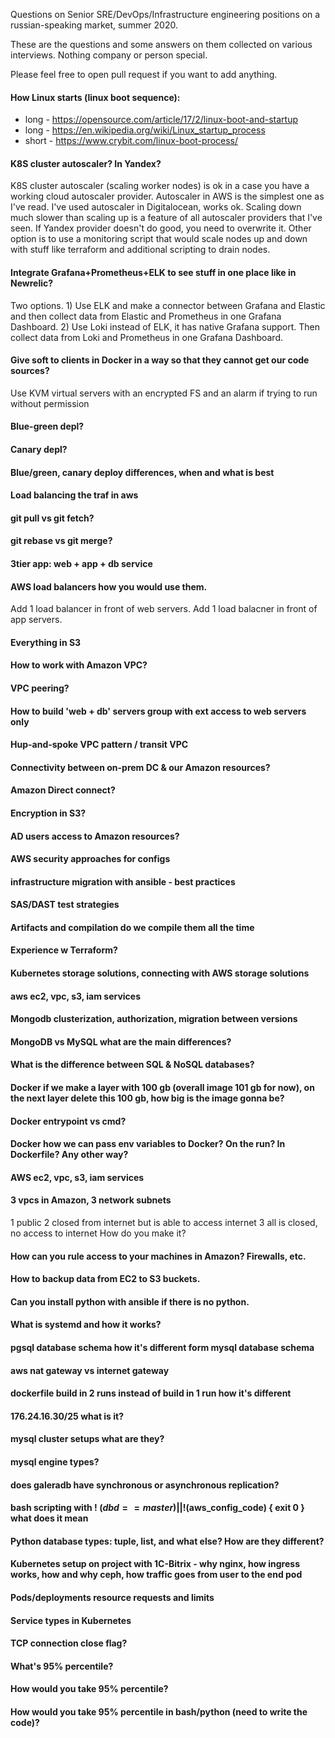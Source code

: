 Questions on Senior SRE/DevOps/Infrastructure engineering positions on a russian-speaking market, summer 2020.

These are the questions and some answers on them collected on various interviews. Nothing company or person special.

Please feel free to open pull request if you want to add anything.

#### How Linux starts (linux boot sequence):
- long - https://opensource.com/article/17/2/linux-boot-and-startup
- long - https://en.wikipedia.org/wiki/Linux_startup_process
- short - https://www.crybit.com/linux-boot-process/

#### K8S cluster autoscaler? In Yandex?

K8S cluster autoscaler (scaling worker nodes) is ok in a case you have a working cloud autoscaler provider. Autoscaler in AWS is the simplest one as I've read. I've used autoscaler in Digitalocean, works ok. Scaling down much slower than scaling up is a feature of all autoscaler providers that I've seen.
If Yandex provider doesn't do good, you need to overwrite it. Other option is to use a monitoring script that would scale nodes up and down with stuff like terraform and additional scripting to drain nodes.

#### Integrate Grafana+Prometheus+ELK to see stuff in one place like in Newrelic?

Two options. 1) Use ELK and make a connector between Grafana and Elastic and then collect data from Elastic and Prometheus in one Grafana Dashboard. 2) Use Loki instead of ELK, it has native Grafana support. Then collect data from Loki and Prometheus in one Grafana Dashboard.

####  Give soft to clients in Docker in a way so that they cannot get our code sources?

Use KVM virtual servers with an encrypted FS and an alarm if trying to run without permission

#### Blue-green depl?

#### Canary depl?

#### Blue/green, canary deploy differences, when and what is best

#### Load balancing the traf in aws

#### git pull vs git fetch?

#### git rebase vs git merge?

#### 3tier app: web + app + db service

#### AWS load balancers how you would use them.
Add 1 load balancer in front of web servers.
Add 1 load balacner in front of app servers.

#### Everything in S3

#### How to work with Amazon VPC?

#### VPC peering?

#### How to build 'web + db' servers group with ext access to web servers only

#### Hup-and-spoke VPC pattern / transit VPC

####  Connectivity between on-prem DC & our Amazon resources?

#### Amazon Direct connect?

#### Encryption in S3?

#### AD users access to Amazon resources?

#### AWS security approaches for configs

#### infrastructure migration with ansible - best practices

#### SAS/DAST test strategies

#### Artifacts and compilation do we compile them all the time

#### Experience w Terraform?

#### Kubernetes storage solutions, connecting with AWS storage solutions

#### aws ec2, vpc, s3, iam services

#### Mongodb clusterization, authorization, migration between versions

#### MongoDB vs MySQL what are the main differences?

#### What is the difference between SQL & NoSQL databases?

#### Docker if we make a layer with 100 gb (overall image 101 gb for now), on the next layer delete this 100 gb, how big is the image gonna be?

#### Docker entrypoint vs cmd?

#### Docker how we can pass env variables to Docker? On the run? In Dockerfile? Any other way?

#### AWS ec2, vpc, s3, iam services

#### 3 vpcs in Amazon, 3 network subnets
1 public
2 closed from internet but is able to access internet
3 all is closed, no access to internet
How do you make it?

#### How can you rule access to your machines in Amazon? Firewalls, etc.

#### How to backup data from EC2 to S3 buckets.

#### Can you install python with ansible if there is no python.

#### What is systemd and how it works?

#### pgsql database schema how it's different form mysql database schema

#### aws nat gateway vs internet gateway

#### dockerfile build in 2 runs instead of build in 1 run how it's different

#### 176.24.16.30/25 what is it?

#### mysql cluster setups what are they?

#### mysql engine types?

#### does galeradb have synchronous or asynchronous replication?

#### bash scripting with ! ($dbd==master) || ! ($aws_config_code) { exit 0 } what does it mean

#### Python database types: tuple, list, and what else? How are they different?

#### Kubernetes setup on project with 1C-Bitrix - why nginx, how ingress works, how and why ceph, how traffic goes from user to the end pod

#### Pods/deployments resource requests and limits

#### Service types in Kubernetes

#### TCP connection close flag?

#### What's 95% percentile?

#### How would you take 95% percentile?

#### How would you take 95% percentile in bash/python (need to write the code)?
